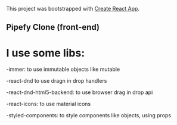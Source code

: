 This project was bootstrapped with [Create React App](https://github.com/facebook/create-react-app).

## Pipefy Clone (front-end)

# I use some libs:

-immer: to use immutable objects like mutable

-react-dnd to use dragn in drop handlers

-react-dnd-html5-backend: to use browser drag in drop api 

-react-icons: to use material icons

-styled-components: to style components like objects, using props

